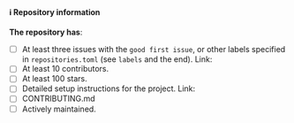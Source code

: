 #### ℹ️ Repository information

**The repository has**:

- [ ] At least three issues with the `good first issue`, or other labels specified in `repositories.toml` (see `labels` and the end). Link:
- [ ] At least 10 contributors.
- [ ] At least 100 stars.
- [ ] Detailed setup instructions for the project. Link:
- [ ] CONTRIBUTING.md
- [ ] Actively maintained.
